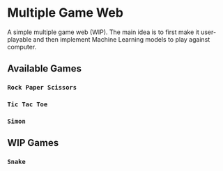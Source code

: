 # Multiple Game Web
A simple multiple game web (WIP). The main idea is to first make it user-playable and then implement Machine Learning models to play against computer.

## Available Games

### `Rock Paper Scissors`
### `Tic Tac Toe`
### `Simon`

## WIP Games
### `Snake`
